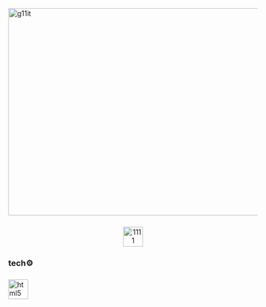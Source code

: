 <img width="2256" height="418" alt="g11it" src="https://github.com/user-attachments/assets/4b2ea03a-f4d2-4880-8d07-76f1c93a4ccb" />

###

<div align="center">
  </a>
  <a href="https://t.me/vpfpnb" target="_blank">
    <img width="40" height="40" alt="1111" src="https://github.com/user-attachments/assets/47ebb5cd-dd56-4590-b9c4-1e29210644af" />
  </a>
</div>

###

<h3 align="left">tech⚙️</h3>

###

<div align="left">
  <img src="https://cdn.jsdelivr.net/gh/devicons/devicon/icons/html5/html5-original.svg" height="40" alt="html5 logo"  />
  <img width="10" />
</div>

###
